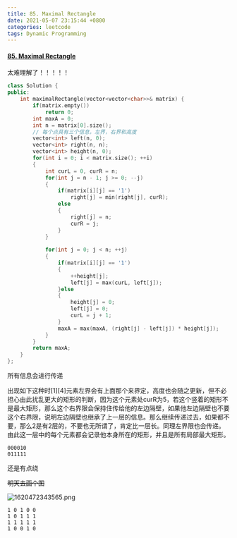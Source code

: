 ```yaml
---
title: 85. Maximal Rectangle
date: 2021-05-07 23:15:44 +0800
categories: leetcode
tags: Dynamic Programming
---
```

#### [85. Maximal Rectangle](https://leetcode.com/problems/maximal-rectangle/)

太难理解了！！！！！

```c++
class Solution {
public:
    int maximalRectangle(vector<vector<char>>& matrix) {
        if(matrix.empty())
            return 0;
        int maxA = 0;
        int n = matrix[0].size();
        // 每个点具有三个信息，左界，右界和高度
        vector<int> left(n, 0); 
        vector<int> right(n, n);
        vector<int> height(n, 0);
        for(int i = 0; i < matrix.size(); ++i)
        {
            int curL = 0, curR = n;
            for(int j = n - 1; j >= 0; --j)
            {
                if(matrix[i][j] == '1')
                    right[j] = min(right[j], curR);
                else
                {
                    right[j] = n;
                    curR = j;
                }
            }
            
            for(int j = 0; j < n; ++j)
            {
                if(matrix[i][j] == '1')
                {
                    ++height[j];
                    left[j] = max(curL, left[j]);
                }else
                {
                    height[j] = 0;
                    left[j] = 0;
                    curL = j + 1;
                }
                maxA = max(maxA, (right[j] - left[j]) * height[j]);
            }
        }
        return maxA;
    }
};
```

所有信息会进行传递

出现如下这种时[1][4]元素左界会有上面那个来界定，高度也会随之更新，但不必担心由此扰乱更大的矩形的判断，因为这个元素处curR为5，若这个竖着的矩形不是最大矩形，那么这个右界限会保持住传给他的左边隔壁，如果他左边隔壁也不要这个右界限，说明左边隔壁也继承了上一层的信息。那么继续传递过去，如果都不要，那么2是有2层的，不要也无所谓了，肯定比一层长。同理左界限也会传递。由此这一层中的每个元素都会记录他本身所在的矩形，并且是所有局部最大矩形。
```
000010
011111
```

还是有点绕

~~明天去画个图~~

![1620472343565.png](https://image.cinte.cc/2021/05/08/c53ef4b66adbe.png)

```
1 0 1 0 0
1 0 1 1 1
1 1 1 1 1
1 0 0 1 0
```
